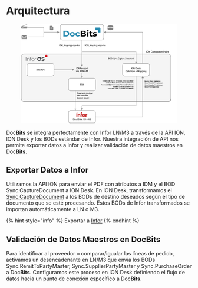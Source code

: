 # Arquitectura

<figure><img src=".gitbook/assets/DocBits_D_Doc2-Infor-1.png" alt=""><figcaption></figcaption></figure>

Doc**Bits** se integra perfectamente con Infor LN/M3 a través de la API ION, ION Desk y los BODs estándar de Infor. Nuestra integración de API nos permite exportar datos a Infor y realizar validación de datos maestros en Doc**Bits**.

## Exportar Datos a Infor

Utilizamos la API ION para enviar el PDF con atributos a IDM y el BOD Sync.CaptureDocument a ION Desk. En ION Desk, transformamos el [Sync.CaptureDocument](admin-section/setup/exporting-in-docbits/) a los BODs de destino deseados según el tipo de documento que se esté procesando. Estos BODs de Infor transformados se importan automáticamente a LN o M3.

{% hint style="info" %}
Exportar a [Infor](admin-section/setup/exporting-in-docbits/exporting-to-infor/)&#x20;
{% endhint %}

## Validación de Datos Maestros en DocBits

Para identificar al proveedor o comparar/igualar las líneas de pedido, activamos un desencadenante en LN/M3 que envía los BODs Sync.RemitToPartyMaster, Sync.SupplierPartyMaster y Sync.PurchaseOrder a Doc**Bits**. Configuramos este proceso en ION Desk definiendo el flujo de datos hacia un punto de conexión específico a Doc**Bits**.
